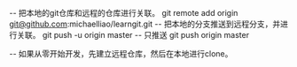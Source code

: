 -- 把本地的git仓库和远程的仓库进行关联。
git remote add origin git@github.com:michaelliao/learngit.git 
-- 把本地的分支推送到远程分支，并进行关联。
git push -u origin master
-- 只推送
git push origin master

-- 如果从零开始开发，先建立远程仓库，然后在本地进行clone。

